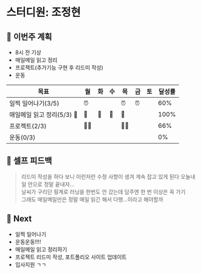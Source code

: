 # 스터디원: 조정현

## 🚀 이번주 계획

- 8시 전 기상
- 매일메일 읽고 정리
- 프로젝트(추가기능 구현 후 리드미 작성)
- 운동

| 목표                       | 월  | 화  | 수  | 목  | 금  | 토  | 달성률 |
| -------------------------- | --- | --- | --- | --- | --- | --- | ------ |
| 일찍 일어나기(3/5)         | ⏰  |     |     | ⏰  | ⏰  |     | 60%    |
| 매일메일 읽고 정리(5/3) 📨 | 📨  | 📨  | 📨  | 📨  |     |     | 100%   |
| 프로젝트(2/3)              | 👩‍💻  |     |     | 👩‍💻  |     |     | 66%    |
| 운동(0/3)                  |     |     |     |     |     |     | 0%     |

## 🎉 셀프 피드백

> 리드미 작성을 하다 보니 이런저런 수정 사항이 생겨 계속 잡고 있게 된다 오늘내일 안으로 정말 끝내자...<br>
> 날씨가 구리단 핑계로 러닝을 한번도 안 갔는데 담주엔 한 번 이상은 꼭 가기<br>
> 그래도 매일메일만은 정말 매일 읽긴 해서 다행...이라고 해야할까

## 🌱 Next

- 일찍 일어나기
- 운동운동!!!!
- 매일메일 읽고 정리하기
- 프로젝트 리드미 작성, 포트폴리오 사이트 업데이트
- 입사지원 ㄱㄱ

